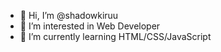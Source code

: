 - 👋 Hi, I’m @shadowkiruu
- 👀 I’m interested in Web Developer
- 🌱 I’m currently learning HTML/CSS/JavaScript

<!---
shadowkiruu/shadowkiruu is a ✨ special ✨ repository because its `README.md` (this file) appears on your GitHub profile.
You can click the Preview link to take a look at your changes.
--->

